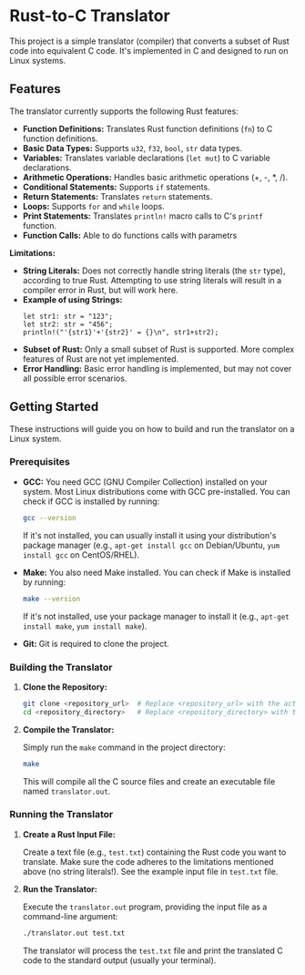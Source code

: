 # Rust-to-C Translator

This project is a simple translator (compiler) that converts a subset of Rust code into equivalent C code. It's implemented in C and designed to run on Linux systems.

## Features

The translator currently supports the following Rust features:

*   **Function Definitions:** Translates Rust function definitions (`fn`) to C function definitions.
*   **Basic Data Types:** Supports `u32`, `f32`, `bool`, `str` data types.
*   **Variables:** Translates variable declarations (`let mut`) to C variable declarations.
*   **Arithmetic Operations:** Handles basic arithmetic operations (+, -, \*, /).
*   **Conditional Statements:** Supports `if` statements.
*   **Return Statements:** Translates `return` statements.
*   **Loops:** Supports `for` and `while` loops.
*   **Print Statements:** Translates `println!` macro calls to C's `printf` function.
*   **Function Calls:** Able to do functions calls with parametrs

**Limitations:**

*   **String Literals:** Does not correctly handle string literals (the `str` type), according to true Rust.  Attempting to use string literals will result in a compiler error in Rust, but will work here.
*   **Example of using Strings:** 
    ```
    let str1: str = "123";
    let str2: str = "456";
    println!("'{str1}'+'{str2}' = {}\n", str1+str2);
    ```
*   **Subset of Rust:** Only a small subset of Rust is supported. More complex features of Rust are not yet implemented.
*   **Error Handling:**  Basic error handling is implemented, but may not cover all possible error scenarios.

## Getting Started

These instructions will guide you on how to build and run the translator on a Linux system.

### Prerequisites

*   **GCC:**  You need GCC (GNU Compiler Collection) installed on your system. Most Linux distributions come with GCC pre-installed. You can check if GCC is installed by running:

    ```bash
    gcc --version
    ```

    If it's not installed, you can usually install it using your distribution's package manager (e.g., `apt-get install gcc` on Debian/Ubuntu, `yum install gcc` on CentOS/RHEL).
*   **Make:**  You also need Make installed. You can check if Make is installed by running:

    ```bash
    make --version
    ```

    If it's not installed, use your package manager to install it (e.g., `apt-get install make`, `yum install make`).
*   **Git:** Git is required to clone the project.

### Building the Translator

1.  **Clone the Repository:**

    ```bash
    git clone <repository_url>  # Replace <repository_url> with the actual URL of your GitHub repository.
    cd <repository_directory>   # Replace <repository_directory> with the name of the cloned directory.
    ```

2.  **Compile the Translator:**

    Simply run the `make` command in the project directory:

    ```bash
    make
    ```

    This will compile all the C source files and create an executable file named `translator.out`.

### Running the Translator

1.  **Create a Rust Input File:**

    Create a text file (e.g., `test.txt`) containing the Rust code you want to translate.  Make sure the code adheres to the limitations mentioned above (no string literals!).  See the example input file in `test.txt` file.

2.  **Run the Translator:**

    Execute the `translator.out` program, providing the input file as a command-line argument:

    ```bash
    ./translator.out test.txt
    ```

    The translator will process the `test.txt` file and print the translated C code to the standard output (usually your terminal).
